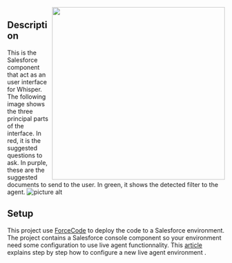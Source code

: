 <img src="https://i.imgur.com/CJq5KRm.png" width="400" align="right">

## Description
This is the Salesforce component that act as an user interface for Whisper. 
The following image shows the three principal parts of the interface. In red, it is the suggested questions to ask. In purple, these are the suggested documents to send to the user. In green, it shows the detected filter to the agent.
![picture alt](https://i.imgur.com/AgksCVU.png)
## Setup
This project use <a href="https://marketplace.visualstudio.com/items?itemName=JohnAaronNelson.ForceCode">ForceCode</a> to deploy the code to a Salesforce environment. The project contains a Salesforce console component so your environment need some configuration to use live agent functionnality. This <a href="https://webkul.com/blog/how-to-configure-live-agent-for-chatting-with-customers/">article</a> explains step by step how to configure a new live agent environment .
